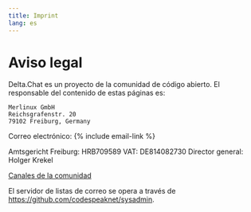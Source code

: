```yaml
---
title: Imprint
lang: es
---
```


# Aviso legal

Delta.Chat es un proyecto de la comunidad de código abierto. El responsable del contenido de estas páginas es:

    Merlinux GmbH
    Reichsgrafenstr. 20
    79102 Freiburg, Germany

Correo electrónico: {% include email-link %}

Amtsgericht Freiburg: HRB709589
VAT: DE814082730
Director general: Holger Krekel

[Canales de la comunidad](contribute)

El servidor de listas de correo se opera a través de <https://github.com/codespeaknet/sysadmin>.
